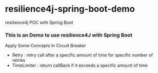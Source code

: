 # resilience4j-spring-boot-demo
resilience4j POC with Spring Boot 

### This is an Demo to use resilience4J with Spring Boot
Apply Some Concepts In Circuit Breaker
- Retry : retry call after a specific amount of time for specific number of retries
- TimeLimiter : return callBack if it exceeds a specific amount of time
